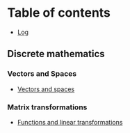 # Table of contents

* [Log](README.md)

## Discrete mathematics

### Vectors and Spaces

* [Vectors and spaces](discrete-mathematics/vectors-and-spaces.md)



### Matrix transformations

* [Functions and linear transformations](discrete-mathematics/functions-and-linear-transformations.md)

